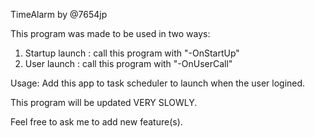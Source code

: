 TimeAlarm by @7654jp

This program was made to be used in two ways:
1. Startup launch : call this program with "-OnStartUp"
2. User launch : call this program with "-OnUserCall"

Usage:
Add this app to task scheduler to launch when the user logined.

This program will be updated VERY SLOWLY.

Feel free to ask me to add new feature(s).
